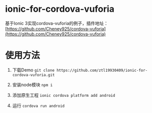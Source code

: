 # ionic-for-cordova-vuforia
基于Ionic 3实现cordova-vuforia的例子，插件地址：[https://github.com/Cheney925/cordova-vuforia](https://github.com/Cheney925/cordova-vuforia)


# 使用方法
1. 下载Demo
`git clone https://github.com/ztl19930409/ionic-for-cordova-vuforia.git`

2. 安装node模块
`npm i`

3. 添加原生工程 
`ionic cordova platform add android`

1. 运行
`cordova run android`
